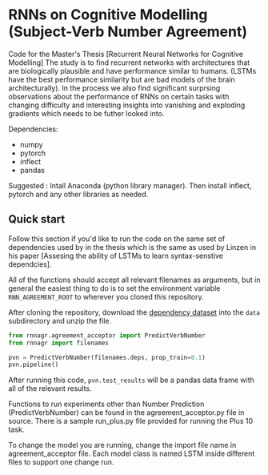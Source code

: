 # RNNs on Cognitive Modelling (Subject-Verb Number Agreement)

Code for the Master's Thesis [Recurrent Neural Networks for Cognitive Modelling]
The study is to find recurrent networks with architectures that are biologically
plausible and have performance similar to humans. (LSTMs have the best performance
similarity but are bad models of the brain architecturally).
In the process we also find significant surprsing observations about the performance
of RNNs on certain tasks with changing difficulty and interesting insights into 
vanishing and exploding gradients which needs to be futher looked into.

Dependencies:

* numpy
* pytorch
* inflect
* pandas

Suggested : Intall Anaconda (python library manager). Then install inflect, pytorch
and any other libraries as needed.

## Quick start

Follow this section if you'd like to run the code on the same set of dependencies used by in the thesis
which is the same as used by Linzen in his paper [Assesing the ability of LSTMs to learn syntax-senstive dependcies].

All of the functions should accept all relevant filenames as arguments, but in
general the easiest thing to do is to set the environment variable
`RNN_AGREEMENT_ROOT` to wherever you cloned this repository.

After cloning the repository, download the [dependency
dataset](http://tallinzen.net/media/rnn_agreement/agr_50_mostcommon_10K.tsv.gz)
into the `data` subdirectory and unzip the file.

```python
from rnnagr.agreement_acceptor import PredictVerbNumber
from rnnagr import filenames

pvn = PredictVerbNumber(filenames.deps, prop_train=0.1)
pvn.pipeline()
```

After running this code, `pvn.test_results` will be a pandas data frame
with all of the relevant results.

Functions to run experiments other than Number Prediction (PredictVerbNumber) 
can be found in the agreement_acceptor.py file in source. 
There is a sample run_plus.py file provided for running the Plus 10 task.

To change the model you are running, change the import file name in agreement_acceptor file.
Each model class is named LSTM inside different files to support one change run.
